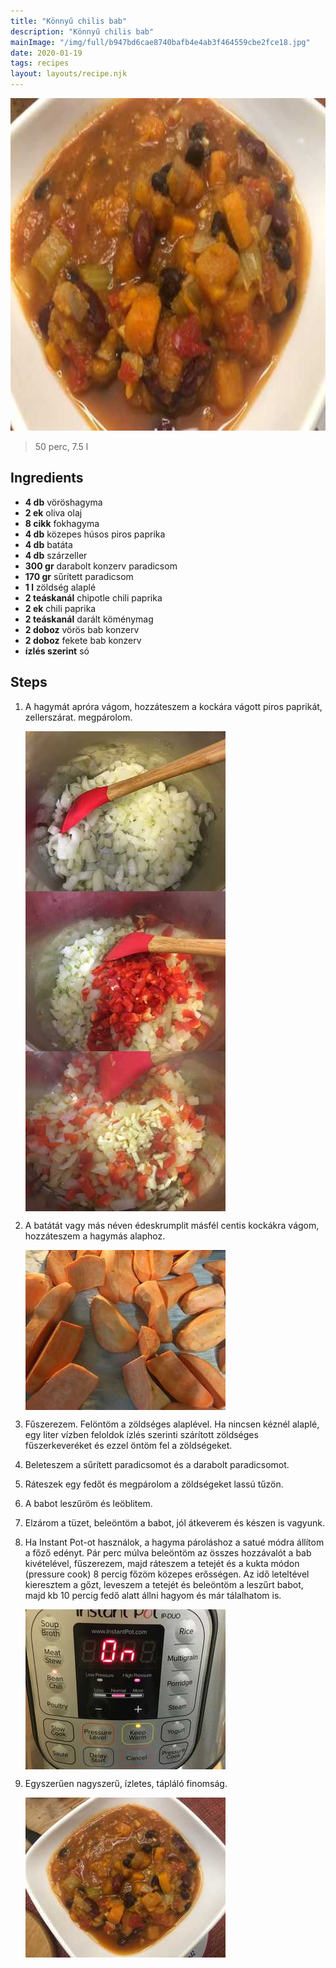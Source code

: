 ```yaml
---
title: "Könnyű chilis bab"
description: "Könnyű chilis bab"
mainImage: "/img/full/b947bd6cae8740bafb4e4ab3f464559cbe2fce18.jpg"
date: 2020-01-19
tags: recipes
layout: layouts/recipe.njk
---
```

                            
<p align="center"><a href="https://cookpad.com/hu/receptek/11420344-konnyu-chilis-bab" rel="Recipe source page"><img width="751" height="532" src="/img/full/b947bd6cae8740bafb4e4ab3f464559cbe2fce18.jpg"/></a></p>

> 50 perc, 7.5 l 

## Ingredients
* **4 db** vöröshagyma
* **2 ek** oliva olaj
* **8 cikk** fokhagyma
* **4 db** közepes húsos piros paprika
* **4 db** batáta
* **4 db** szárzeller
* **300 gr** darabolt konzerv paradicsom
* **170 gr** sűrített paradicsom
* **1 l** zöldség alaplé
* **2 teáskanál** chipotle chili paprika
* **2 ek** chili paprika
* **2 teáskanál** darált köménymag
* **2 doboz** vörös bab konzerv
* **2 doboz** fekete bab konzerv
* **ízlés szerint** só

## Steps

1. A hagymát apróra vágom, hozzáteszem a kockára vágott piros paprikát, zellerszárat. megpárolom.
 
    <p><img width="320" height="256" align="left" src="/img/full/554ab1da956b1a82144e9902ab9170b88625bb1a.jpg"/></p><p><img width="320" height="256" align="left" src="/img/full/63b681aaf4acc99ef9e899bdac09b4136be2360d.jpg"/></p><p><img width="320" height="256" align="left" src="/img/full/0f06be4280a72ec8ce3a83921f60f62c514ebd96.jpg"/></p><div style="clear: both"/>

2. A batátát vagy más néven édeskrumplit másfél centis kockákra vágom, hozzáteszem a hagymás alaphoz.
 
    <p><img width="320" height="256" align="left" src="/img/full/a887f59ac6a4e4e5ee631d1cee93a9b76c974458.jpg"/></p><div style="clear: both"/>

3. Fűszerezem. Felöntöm a zöldséges alaplével. Ha nincsen kéznél alaplé, egy liter vízben feloldok ízlés szerinti szárított zöldséges fűszerkeveréket és ezzel öntöm fel a zöldségeket.
 
    <div style="clear: both"/>

4. Beleteszem a sűrített paradicsomot és a darabolt paradicsomot.
 
    <div style="clear: both"/>

5. Ráteszek egy fedőt és megpárolom a zöldségeket lassú tűzön.
 
    <div style="clear: both"/>

6. A babot leszűröm és leöblitem.
 
    <div style="clear: both"/>

7. Elzárom a tüzet, beleöntöm a babot, jól átkeverem és készen is vagyunk.
 
    <div style="clear: both"/>

8. Ha Instant Pot-ot használok, a hagyma pároláshoz a satué módra állítom a főző edényt. Pár perc múlva beleöntöm az összes hozzávalót a bab kivételével, fűszerezem, majd ráteszem a tetejét és a kukta módon (pressure cook) 8 percig főzöm közepes erősségen. Az idő leteltével kieresztem a gőzt, leveszem a tetejét és beleöntöm a leszűrt babot, majd kb 10 percig fedő alatt állni hagyom és már tálalhatom is.
 
    <p><img width="320" height="256" align="left" src="/img/full/bfe21fced54a0d6fc9ca553a4ab2e1b5cb2e113b.jpg"/></p><div style="clear: both"/>

9. Egyszerűen nagyszerű, ízletes, tápláló finomság.
 
    <p><img width="320" height="256" align="left" src="/img/full/dfb57fc944290452aee6a3db333795a467013b3c.jpg"/></p><div style="clear: both"/>

